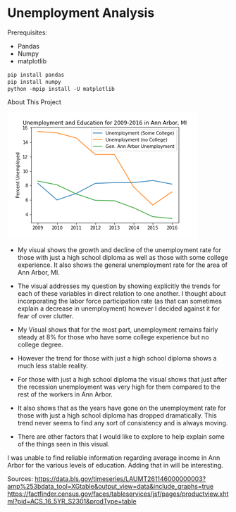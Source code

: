 # Unemployment Analysis


Prerequisites:
  - Pandas
  - Numpy
  - matplotlib
  
  ```
  pip install pandas
  pip install numpy
  python -mpip install -U matplotlib
  ```
About This Project

![alt text](unemployment_chart.png)
  - My visual shows the growth and decline of the unemployment rate for those with just a high school diploma as well as those with some college experience. It also shows the general unemployment rate for the area of Ann Arbor, MI. 
  - The visual addresses my question by showing explicitly the trends for each of these variables in direct relation to one another. I thought about incorporating the labor force participation rate (as that can sometimes explain a decrease in unemployment) however I decided against it for fear of over clutter.

  - My Visual shows that for the most part, unemployment remains fairly steady at 8% for those who have some college experience but no college degree. 

  - However the trend for those with just a high school diploma shows a much less stable reality. 
  - For those with just a high school diploma the visual shows that just after the recession unemployment was very high for them compared to the rest of the workers in Ann Arbor. 
  - It also shows that as the years have gone on the unemployment rate for those with just a high school diploma has dropped dramatically. 
This trend never seems to find any sort of consistency and is always moving. 
  - There are other factors that I would like to explore to help explain some of the things seen in this visual. 

I was unable to find reliable information regarding average income in Ann Arbor for the various levels of education. Adding that in will be interesting.

Sources:
https://data.bls.gov/timeseries/LAUMT261146000000003?amp%253bdata_tool=XGtable&output_view=data&include_graphs=true
https://factfinder.census.gov/faces/tableservices/jsf/pages/productview.xhtml?pid=ACS_16_5YR_S2301&prodType=table
